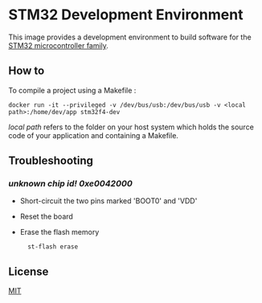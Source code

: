 # STM32 Development Environment

This image provides a development environment to build software for the [STM32 microcontroller family][1].

## How to

To compile a project using a Makefile :

    docker run -it --privileged -v /dev/bus/usb:/dev/bus/usb -v <local path>:/home/dev/app stm32f4-dev

*local path* refers to the folder on your host system which holds the source code of your application and containing a Makefile.

## Troubleshooting

### *unknown chip id! 0xe0042000*

* Short-circuit the two pins marked 'BOOT0' and 'VDD'
* Reset the board
* Erase the flash memory

        st-flash erase

## License

[MIT][2]

 [1]: http://www.st.com/web/en/catalog/mmc/FM141/SC1169
 [2]: http://opensource.org/licenses/MIT
